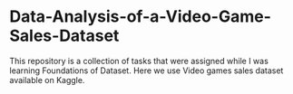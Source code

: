 # Data-Analysis-of-a-Video-Game-Sales-Dataset

This repository is a collection of tasks that were assigned while I was learning Foundations of Dataset. Here we use
Video games sales dataset available on Kaggle.
